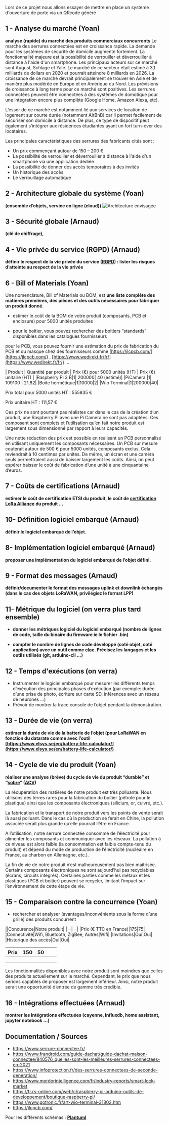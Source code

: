Lors de ce projet nous allons essayer de mettre en place un système d'ouverture de porte via un QRcode généré

##  1 - Analyse du marché (Yoan)

**analyse (rapide) du marché des produits commerciaux concurrents**
Le marché des serrures connectées est en croissance rapide. La demande pour les systèmes de sécurité de domicile augmente fortement. La fonctionnalité majeure est la possibilité de verrouiller et déverrouiller à distance à l'aide d'un smartphone. Les principaux acteurs sur ce marché sont August, Schlage et Yale. Le marché de ce secteur était estimé à 3,1 milliards de dollars en 2020 et pourrait atteindre 8 milliards en 2026. La croissance de ce marché devrait principalement se trouver en Asie et de manière plus modérée en Europe et en Amérique du Nord. Les prévisions de croissance à long terme pour ce marché sont positives. Les serrures connectées peuvent être connectées à des systèmes de domotique pour une intégration encore plus complète (Google Home, Amazon Alexa, etc).

L’essor de ce marché est notamment lié aux services de location de logement sur courte durée (notamment AirBnB) car il permet facilement de sécuriser son domicile à distance. De plus, ce type de dispositif peut également s’intégrer aux résidences étudiantes ayant un fort turn-over des locataires.

Les principales caractéristiques des serrures des fabricants cités sont :
- Un prix commençant autour de 150 – 200 €
- La possibilité de verrouiller et déverrouiller à distance à l'aide d'un smartphone via une application dédiée
- La possibilité de donner des accès temporaires à des invités
- Un historique des accès
- Le verrouillage automatique

## 2 - Architecture globale du système (Yoan)

**(ensemble d’objets, service en ligne (cloud))**
![Architecture envisagée](https://github.com/yyoan741/Projet_IoT_5A/blob/main/report/images/Archi_envisag%C3%A9e.png)
## 3 - Sécurité globale (Arnaud)

**(clé de chiffrage),**

## 4 - Vie privée du service (RGPD) (Arnaud)

**définir le respect de la vie privée du service ([RGPD](https://www.cnil.fr/fr/reglement-europeen-protection-donnees)) : lister les risques d’atteinte au respect de la vie privée**

## 6 - Bill of Materials (Yoan)

Une nomenclature, Bill of Materials ou BOM, est **une liste complète des matières premières, des pièces et des outils nécessaires pour fabriquer un produit donné**.

-   estimer le coût de la BOM de votre produit (composants, PCB et enclosure) pour 5000 unités produites

-   pour le boitier, vous pouvez rechercher des boitiers “standards” disponibles dans les catalogues fournisseurs

pour le PCB, vous pouvez fournir une estimation du prix de fabrication du PCB et du masque chez des fournisseurs comme [https://jlcpcb.com/](https://jlcpcb.com/) , [https://www.wedirekt.fr/fr/](https://www.wedirekt.fr/fr/) …

| Produit | Quantité par produit  | Prix (€) pour 5000 unités (HT) | Prix (€) unitaire (HT) |
|Raspberry Pi 3 B|1| 200000| 40 (estimé)|
|PiCamera  |1| 109100 | 21,82|
|Boite hermétique|1|10000|2|
|Wio Terminal|1|200000|40|


Prix total pour 5000 unités HT : 555835 €

Prix unitaire HT : 111,57 €

Ces prix ne sont pourtant pas réalistes car dans le cas de la création d’un produit, une Raspberry Pi avec une Pi Camera ne sont pas adaptées. Ces composant sont complets et l’utilisation qu’en fait notre produit est largement sous dimensionné par rapport à leurs capacités.

Une nette réduction des prix est possible en réalisant un PCB personnalisé en utilisant uniquement les composants nécessaires. Un PCB sur mesure couterait autour de 500 € pour 5000 unités, composants exclus. Cela reviendrait à 10 centimes par unités. De même, un écran et une caméra seuls permettraient aussi de baisser largement les coûts. Ainsi, on peut espérer baisser le coût de fabrication d’une unité à une cinquantaine d’euros.

## 7 - Coûts de certifications (Arnaud)
**estimer le coût de certification ETSI du produit, le coût de [certification LoRa Alliance](https://lora-alliance.org/lorawan-certification/) du produit ...**


## 10- Définition logiciel embarqué (Arnaud)

**définir le logiciel embarqué de l’objet.**
## 8- Implémentation logiciel embarqué (Arnaud)

**proposer une implémentation du logiciel embarqué de l’objet défini.**

## 9 - Format des messages (Arnaud)

**définir/documenter le format des messages uplink et downlink échangés (dans le cas des objets LoRaWAN, privilégiez le format LPP)**


## 11- Métrique du logiciel (on verra plus tard ensemble)

- **donner les métriques logiciel du logiciel embarqué (nombre de lignes de code, taille du binaire du firmware ie le fichier .bin)**

- **compter le nombre de lignes de code développé (coté objet, coté application) avec un outil comme [cloc](https://github.com/AlDanial/cloc). Précisez les langages et les outils utilisés (git, arduino-cli …)**

## 12 - Temps d'exécutions (on verra)

-   Instrumenter le logiciel embarqué pour mesurer les différents temps d’exécution des principales phases d’exécution (par exemple: durée d’une prise de photo, écriture sur carte SD, inférences avec un réseau de neurones …)
-   Prévoir de montrer la trace console de l’objet pendant la démonstration.

## 13 - Durée de vie (on verra)

**estimer la durée de vie de la batterie de l’objet (pour LoRaWAN en fonction du datarate comme avec l’outil [https://www.elsys.se/en/battery-life-calculator/](https://www.elsys.se/en/battery-life-calculator/)**

## 14 - Cycle de vie du produit (Yoan)

**réaliser une analyse (brève) du cycle de vie du produit “durable” et “[sobre](https://www.youtube.com/watch?v=aX_tzI7w7Qo)” ([ACV](https://fr.wikipedia.org/wiki/Analyse_du_cycle_de_vie))**

La récupération des matières de notre produit est très polluante. Nous utilisons des terres rares pour la fabrication du boitier (pétrole pour le plastique) ainsi que les composants électroniques (silicium, or, cuivre, etc.).

La fabrication et le transport de notre produit vers les points de vente serait là aussi polluant. Dans le cas où la production se ferait en Chine, la pollution associée serait plus grande qu’elle pourrait l’être en France.

A l’utilisation, notre serrure connectée consomme de l’électricité pour alimenter les composants et communiquer avec les réseaux. La pollution à ce niveau est alors faible (la consommation est faible compte-tenu du produit) et dépend du mode de production de l’électricité (nucléaire en France, au charbon en Allemagne, etc.).

La fin de vie de notre produit n’est malheureusement pas bien maitrisée. Certains composants électroniques ne sont aujourd’hui pas recyclables (écrans, circuits intégrés). Certaines parties comme les métaux et les plastiques (PCB et boitier) peuvent se recycler, limitant l’impact sur l’environnement de cette étape de vie.

## 15 - Comparaison contre la concurrence (Yoan)

-  rechercher et analyser (avantages/inconvénients sous la forme d’une grille) des produits concurrent

||Concurence|Notre produit|
|--|--|
|Prix (€ TTC en France)|175|75|
|Connectivité|Wifi, Bluetooth, ZigBee, Autres|Wifi|
|Invitations|Oui|Oui|
|Historique des accès|Oui|Oui|

| Prix | 150 | 50 |   |   |
|------|-----|----|---|---|
|      |     |    |   |   |
|      |     |    |   |   |
|      |     |    |   |   |

Les fonctionnalités disponibles avec notre produit sont moindres que celles des produits actuellement sur le marché. Cependant, le prix que nous serions capables de proposer est largement inférieur. Ainsi, notre produit serait une opportunité d’entrée de gamme très crédible.

## 16 - Intégrations effectuées (Arnaud)

**montrer les intégrations effectuées (cayenne, influxdb, home assistant, jupyter notebook …)**

## Documentation / Sources
- https://www.serrure-connectee.fr/
- https://www.frandroid.com/guide-dachat/guide-dachat-maison-connectee/840576_quelles-sont-les-meilleures-serrures-connectees-en-2021
- https://www.infoprotection.fr/des-serrures-connectees-de-seconde-generation/
- https://www.mordorintelligence.com/fr/industry-reports/smart-lock-market
- https://fr.rs-online.com/web/c/raspberry-pi-arduino-outils-de-developpement/boutique-raspberry-pi/
- https://www.gotronic.fr/art-wio-terminal-31802.htm
- https://jlcpcb.com/



Pour les différents schémas : **[Plantuml](https://github.com/donsez/bd/tree/main/plantuml#readme)**

<!--stackedit_data:
eyJoaXN0b3J5IjpbMTkwMDQ4OTc0MCwtMTk5MTc3MDY2NiwxMj
c0NDEyMzM0LC0zMDQ5Mzg5ODcsNzMwOTk4MTE2XX0=
-->
